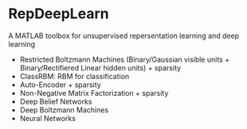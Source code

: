 # RepDeepLearn

A MATLAB toolbox for unsupervised repersentation learning and deep learning

- Restricted Boltzmann Machines (Binary/Gaussian visible units + Binary/Rectifiered Linear hidden units) + sparsity
- ClassRBM: RBM for classification
- Auto-Encoder + sparsity
- Non-Negative Matrix Factorization + sparsity
- Deep Belief Networks
- Deep Boltzmann Machines
- Neural Networks

